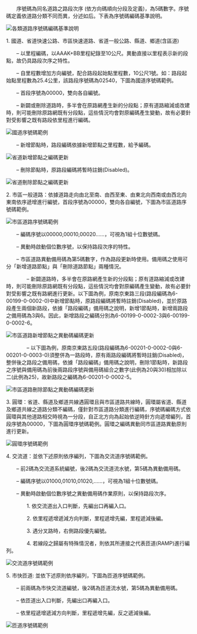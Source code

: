 &emsp;&emsp;序號碼為同名道路之路段次序 (依方向碼順向分段及定義)，為5碼數字。序號碼定義依道路分類不同而異，分述如后。下表為序號碼編碼基準說明。

![各類道路序號碼編碼基準說明](054.jpg)

1\. 國道、省道快速公路、市區快速道路、省道一般公路、縣道、鄉道(含區道)

&emsp;&emsp;–	以里程編碼，以AAAK+BB里程紀錄至10公尺。異動直接以里程表示新的段點，故仍具路段次序之特性。

&emsp;&emsp;–	自里程數增加方向編號，配合路段起始點里程數，10公尺1號。如：路段起始點里程數為25.4公里，該路段序號碼為02540，下圖為國道序號碼範例。

&emsp;&emsp;–	首段序號為00000，雙向各自編號。

&emsp;&emsp;–	新闢或刪除道路時，多半會在原路網產生新的分段點；原有道路縮減或改建時，則可能刪除原路網既有分段點，這些情況均會對原編碼產生變動，故有必要針對受影響之既有路段依里程進行編碼。

![國道序號碼範例](035.jpg)

&emsp;&emsp;–	新增節點時，路段編碼依據新增節點之里程數，給予編碼。

![省道新增節點之編碼更新](055.jpg)

&emsp;&emsp;–	刪除節點時，原路段編碼將暫時註銷(Disabled)。

![省道刪除節點之編碼更新](056.jpg)


2\. 市區一般道路：依據道路走向由北至南、由西至東、由東北向西南或由西北向東南依序遞增進行編號，首段序號為00000，雙向各自編號，下圖為市區道路序號碼範例。

![市區道路序號碼範例](036.jpg)

&emsp;&emsp;–	編碼序號以00000,00010,00020……，可視為1組十位數號碼。

&emsp;&emsp;–	異動時啟動個位數序號，以保持路段次序的特性。

&emsp;&emsp;–	市區道路異動備用碼為第5碼數字，作為路段更新時使用。備用碼之使用可分「新增道路節點」與「刪除道路節點」兩種情況。

&emsp;&emsp;&emsp;&emsp;–	新闢道路時，多半會在原路網產生新的分段點；原有道路縮減或改建時，則可能刪除原路網既有分段點，這些情況均會對原編碼產生變動，故有必要針對受影響之既有路網進行更新。以下圖為例，原南京東路三段(路段編碼為6-00199-0-0002-0)中新增節點時，原路段編碼將暫時註銷(Disabled)，並於原路段產生兩個新路段，依據「路段編碼」備用碼之說明，新增1節點時，新增兩路段之備用碼為3與6。因此，新增路段之編碼分別為6-00199-0-0002-3與6-00199-0-0002-6。

![市區道路新增節點之異動碼編碼更新](046.jpg)

&emsp;&emsp;&emsp;&emsp;–	以下圖為例，原南京東路五段(路段編碼為6-00201-0-0002-0與6-00201-0-0003-0)須整併為一路段時，原有兩路段編碼將暫時註銷(Disabled)，整併後之路段之備用碼，依據「路段編碼」備用碼之說明，刪除1節點時，新路段之序號與備用碼為前後兩路段序號與備用碼組合之數字(此例為20與30)相加除以二(此例為25)，故新路段之編碼為6-00201-0-0002-5。

![市區道路刪除節點之異動碼編碼更新](047.jpg)


3\. 圓環：省道、縣道及鄉道共線遇圓環且與市區道路共線時，圓環屬省道、縣道及鄉道共線之道路分類不編碼，僅針對市區道路分類進行編碼，序號碼編碼方式依圓環與其他道路相交時視為一分段，自正北方向為起始依逆時針方向遞增編列，首段序號為00000，下圖為圓環序號碼範例。圓環之編碼異動同市區道路異動原則進行更新。

![圓環序號碼範例](037.jpg)


4\. 交流道：並依下述原則依序編列，下圖為交流道序號碼範例。

&emsp;&emsp;–	前2碼為交流道系統編號，後2碼為交流道流水號，第5碼為異動備用碼。

&emsp;&emsp;–	編碼序號以01000,01010,01020,……，可視為1組十位數號碼。

&emsp;&emsp;–	異動時啟動個位數序號之異動備用碼作業原則，以保持路段次序。

&emsp;&emsp;&emsp;&emsp;1.	依交流道出入口判斷，先編出口再編入口。

&emsp;&emsp;&emsp;&emsp;2.	依里程遞增遞減方向判斷，里程遞增先編，里程遞減後編。

&emsp;&emsp;&emsp;&emsp;3.	遇分叉路時，右側路段優先編號。

&emsp;&emsp;&emsp;&emsp;4.	若線段之歸屬有特殊情況者，則依其所連接之代表匝道(RAMP)進行編列。

![交流道序號碼範例](038.jpg)


5\. 市快匝道: 並依下述原則依序編列，下圖為匝道序號碼範例。

&emsp;&emsp;–	前兩碼為市快交流道編號，後2碼為匝道流水號，第5碼為異動備用碼。

&emsp;&emsp;–	依匝道出入口判斷，先編出口再編入口。

&emsp;&emsp;–	依里程遞增遞減方向判斷，里程遞增先編，反之遞減後編。

![匝道序號碼範例](039.jpg)



